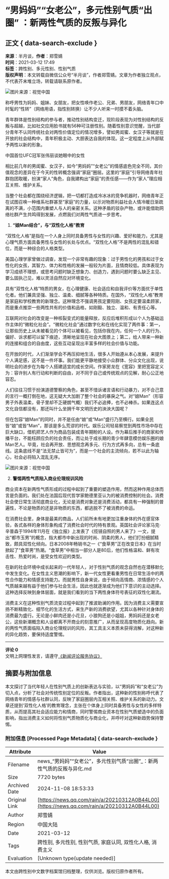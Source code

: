 # “男妈妈”“女老公”，多元性别气质“出圈” ：新两性气质的反叛与异化

## 正文 { data-search-exclude }


**来源**：半月谈，**作者**：郑雪婧  
**时间**：2021-03-12 17:49  
**标签**：跨性别、多元性别、性别气质  
**版权声明**：本文转载自微信公众号“半月谈”，作者郑雪婧。文章为作者独立观点，不代表芥末堆立场，转载请联系原作者。

![图片来源：视觉中国](https://inews.gtimg.com/newsapp_bt/0/1012205723968_6694/0)

称呼男性为妈妈、姐妹、女朋友，把女性唤作老公、兄弟、男朋友，网络青年口中时髦的“性转”（网络用语，指性别转换）让不少人听来一时摸不着头脑。

青年群体是性别结构的参与者，推动性别结构变迁，现阶段表现为对性别结构的反叛与超越，比如社交应用脸书就有56种可注册性别。随着性别意识觉醒，当代部分青年不认同传统社会对两性价值定位的情况增多，譬如男闺蜜、女汉子等就是在开放的社会结构中，青年积极主动、大胆表达自我的体现。这一定程度上从外部赋予两性以新的形象。

中国首位UFC冠军张伟丽谈她眼中的女性

相比前几年的男闺蜜、女汉子，如今“男妈妈”“女老公”的情感底色完全不同，其价值观念的差异在于今天的性转概念强调“家庭”圈层。这里的“家庭”引导网络青年社群抱团取暖，扮演“家人”角色，自我建构出“家庭”的责任感——作为“家人”理应相互关照、维护关系。

当整个社会都在围绕经济逻辑，把一切都打造成冷冰冰的竞争机器时，网络青年正在试图召唤一种维系社群甚至“家庭”的力量，以示对物质利益社会人情冷暖日渐疏离的不满，小范围内重塑人与人的亲密关系。这种矛盾的驳杂产物，或许能借助网络社群产生共鸣得到发展，点燃我们对两性气质进一步思考。

1. **“娘Man结合”，与“双性化人格”教育**

“双性化人格”是指在一个人身上同时具备男性与女性的兴趣、爱好和能力，尤其是心理气质方面具备男性与女性的长处与优点。“双性化人格”不是两性的混乱和错位，而是一种综合的人格类型。

美国心理学家曾做过调查，发现一个非常有趣的现象：过于男性化的男孩和过于女性化的女孩，其智力、体力和性格的发展一般较为片面，且情商较低。具体表现为学习成绩不理想，或思考问题时缺乏想象力、创造力，遇到问题时要么缺乏主见、要么固执己见，难以灵活自然应对环境变化。

具有“双性化人格”特质的男女，在心理健康、社会适应和自我评价等方面优于单性化者。他们兼具坚强、独立、温柔、细腻等各种特质。在国外，“双性化人格”教育是家庭和学校教育的新理念。这种理念不强调男孩定要阳刚、女孩定要温柔顾家，而是重点推崇一些两性共有的价值和品格，如刚毅、独立、温和、有责任心等。

互联网对社会的改变是一种核裂变式的能量释放，反应后堆积形成以个人为基础运作主体的“微粒化社会”。“微粒化社会”通过数字化和在线化实现了两件事：第一，让那些历史上从未被看见的个体可以被看见，包括你我在内，任何一个人的行为、偏好、诉求都可以留下痕迹，清晰地呈现在社会大图景上；第二，给人带来一种新的连接和组合的自由度，这些互动呈现出丰富多样的社会价值与功能。

在开放的时代，人们渐渐学会不再压抑地生活，很多人开始遵从本心发展，来提升个人满足感，这不是一件坏事。我们能更平静地接受小众群体、分众文化出现，说明社会的进步在为每个人搭建适宜的成长空间。作家房龙在《宽容》里把宽容定义为：容许别人有行动和判断的自由，对不同于自己或传统观点的见解，耐心公正地容忍。

人们往往习惯于扮演道德警察的角色，甚至不惜诉诸言语和行动暴力，对不合己意的言行一概打倒在地，这无疑大大加剧了整个社会的暴戾之气。对“娘Man”（形容男子外表温柔，骨子里却不乏硬朗气概）我们不必追捧，也不必棒杀。如果连这点文化自信都没有，那还叫什么坐拥千年文明历史的泱泱大国呢？

但在包容“娘Man”的同时，并不是任由“娘”或“Man”盛行乃至横行。如果全民皆“娘”或皆“Man”，那该是多么荒谬的时代。娱乐公司轻易察觉到两性市场中存在巨大缺口，借机把艺人作为商品包装成青年期盼的人设。作为幕后推手的商家和传播平台，不能枉顾应负的社会责任，而让处于成长期的青少年肆意模仿娱乐圈的娘Man艺人。毕竟，社会再开放、思想观念再多元、行为方式再多向，总有一条底线。这条底线不是“法无禁止皆可为”，而是一个社会的主流倾向，若不以此为轴心，社会必将陷入混乱无序。

![图片来源：视觉中国](http://inews.gtimg.com/newsapp_ls/0/12597139796/0)

2. **警惕两性气质陷入商业伦理规训风险**

商业资本在新两性气质形成的过程中起到了重要的塑造作用，然而这种作用总体而言是负面的。我们处在法国后现代哲学家鲍德里亚认为的被消费控制的社会。消费社会使日常生活彻底商业化，无论是消费对象还是消费活动，都具有一种强制的普遍性，不论是物质的还是非物质的东西，都逃脱不了被消费的命运。

在消费社会里，身体是最美的商品，人们前所未有地更加注重身体的外在感官体验，各式各样的身体形象构成了消费社会时代的特有景观。英国社会评论家马克·辛普森于1994年11月在《独立报》上发表了《揽镜自照的男人来了》一文，提出“都市玉男”的概念，指大都市中新出现的时尚、阴柔的男人，他们打扮细腻精致，颇具双性化倾向。日本2008年畅销书之一《“食草男”正在改变日本》在当时掀起了“食草男”热潮。“食草男”中相当一部分人是80后，他们性格温和、鲜有攻击性、热爱时尚，是受女性欢迎的类型。

在新的社会环境中成长起来的一代年轻人，对于性别气质的观念自然也在潜移默化中发生变化。在女性主义思潮的影响下，新一代女性更看重男性在日常生活中的两性合作能力和情感支持能力。而就男性自身来说，由于倾向高情商、浓情感的个人气质越来越有益于他们参与社会生活，因此也就逐渐成为他们下意识的主动选择。这种选择反映到身体层面，就是我们看到的当下两性身体符号表征的双性化潮流。

消费主义在这种性别气质流变过程中起到了推波助澜的作用。因为消费主义需要宣扬不断精致化、细节化的生活方式，来生产新的消费欲望，尤其以各种针对身体的消费最为盛行。无论是小鲜肉还是小花旦，小狼狗还是小姐姐，男妈妈还是女老公，这些新潮概念和人设都离不开商业的刻意推广，从而呈现高度物质化趋向。新的两性气质面临陷入商业伦理规训的风险，其工具主义本质未获得消解，对这种新的异化趋势，要保持适度警惕。

---

**评论 0**  
文明上网理性发言，请遵守[《新闻评论服务协议》](https://new.qq.com/static/coralinfo.htm)

## 摘要与附加信息

<!-- tcd_abstract -->
本文探讨了当代年轻人在性别气质上的创新表达与实验，以“男妈妈”和“女老公”为切入点，分析了社会对传统性别定位的反叛。作者指出，这种新的性别称呼代表了网络青年的情感与社群认同，反映了家庭圈层内互相关照、维护关系的新动力。文章还提到‘双性化人格’的教育理念，主张在个体身上同时具备男性与女性的多样特质，从而提高其社会适应能力和情商，同时警惕商业资本在性别气质塑造中的负面影响，指出消费主义如何将性别气质物质化与商业化，并呼吁对这种新趋势保持警惕。
<!-- tcd_abstract_end -->

### 附加信息 [Processed Page Metadata] { data-search-exclude }

| Attribute       | Value                                  |
|-----------------|----------------------------------------|
| Filename        | news_“男妈妈”“女老公”，多元性别气质“出圈”_：新两性气质的反叛与异化.md                             |
| Size            | 7720 bytes                           |
| Archived Date   | 2024-11-08 18:53:33                             |
| Original Link   | [https://news.qq.com/rain/a/20210312A0B44L00](https://news.qq.com/rain/a/20210312A0B44L00)                       |
| Author          | 郑雪婧                               |
| Region          | 中国大陆                               |
| Date            | 2021-03-12                                 |
| Tags            | 跨性别, 多元性别, 性别气质, 家庭认同, 双性化人格, 消费主义                                 |
| Evaluation            | [Unknown type(update needed)]                                 |
<!-- tcd_table_end -->

本文由跨性别中文数字档案馆归档整理，仅供浏览。版权归原作者所有。
